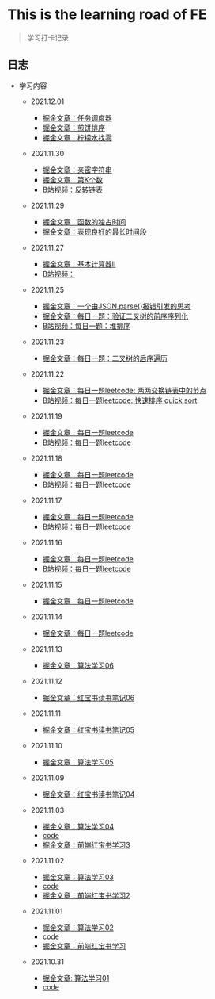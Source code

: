 # This is the learning road of FE

> 学习打卡记录

## 日志

- 学习内容
  - 2021.12.01
    - [掘金文章：任务调度器](https://juejin.cn/post/7036644495756099614)
    - [掘金文章：煎饼排序](https://juejin.cn/post/7036635089467342884)
    - [掘金文章：柠檬水找零](https://juejin.cn/post/7036634237822304292)
  - 2021.11.30
    - [掘金文章：亲密字符串](https://juejin.cn/post/7036291133655711780)
    - [掘金文章：第K个数](https://juejin.cn/post/7036256352129253412)
    - [B站视频：反转链表](https://www.bilibili.com/video/BV1Y34y1R72T)
  - 2021.11.29
    - [掘金文章：函数的独占时间](https://juejin.cn/post/7035997035815764004)
    - [掘金文章：表现良好的最长时间段](https://juejin.cn/post/7035998682352877605)
  - 2021.11.27
    - [掘金文章：基本计算器II](https://juejin.cn/post/7035166468253843487)
    - [B站视频：](https://www.bilibili.com/video/BV1AR4y147nB/)
  - 2021.11.25
    - [掘金文章：一个由JSON.parse()报错引发的思考](https://juejin.cn/post/7034450796020252685)
    - [掘金文章：每日一题：验证二叉树的前序序列化](https://juejin.cn/post/7034692095847858189)
    - [B站视频：每日一题：堆排序](https://www.bilibili.com/video/BV1G3411b7LB/)
  - 2021.11.23
    - [掘金文章：每日一题：二叉树的后序遍历](https://juejin.cn/post/7033787143428243487)
  - 2021.11.22
    - [掘金文章：每日一题leetcode: 两两交换链表中的节点](https://juejin.cn/post/7033305212420882462)
    - [B站视频：每日一题leetcode: 快速排序 quick sort](https://www.bilibili.com/video/BV1wU4y1u7s1/)
  - 2021.11.19
    - [掘金文章：每日一题leetcode](https://juejin.cn/post/7032249464655970312)
    - [B站视频：每日一题leetcode](https://www.bilibili.com/video/BV1qF411h7yg/)
  - 2021.11.18
    - [掘金文章：每日一题leetcode](https://juejin.cn/post/7031916979787137038)
    - [B站视频：每日一题leetcode](https://www.bilibili.com/video/BV1Pb4y1b7QU/)
  - 2021.11.17
    - [掘金文章：每日一题leetcode](https://juejin.cn/post/7031548781573177357)
    - [B站视频：每日一题leetcode](https://www.bilibili.com/video/BV1RU4y1M7LT/)
  - 2021.11.16
    - [掘金文章：每日一题leetcode](https://juejin.cn/post/7031173560118968356)
    - [B站视频：每日一题leetcode](https://www.bilibili.com/video/BV1hS4y197Tv/)
  - 2021.11.15
    - [掘金文章：每日一题leetcode](https://juejin.cn/post/7030782421230911495)
  - 2021.11.14
    - [掘金文章：每日一题leetcode](https://juejin.cn/post/7030449763371728926/)
  - 2021.11.13
    - [掘金文章：算法学习06](https://juejin.cn/post/7030086498502311967/)
  - 2021.11.12
    - [掘金文章：红宝书读书笔记06](https://juejin.cn/post/7029702113747795999)
  - 2021.11.11
    - [掘金文章：红宝书读书笔记05](https://juejin.cn/post/7029316118582050830/)
  - 2021.11.10
    - [掘金文章：算法学习05](https://juejin.cn/post/7028609739088986143/)
  - 2021.11.09
    - [掘金文章：红宝书读书笔记04](https://juejin.cn/post/7028578540316524557)

  - 2021.11.03
  
    - [掘金文章：算法学习04](https://juejin.cn/post/7026389580177735716)
    - [code](code/algorithm/sorting/the_classic_sorting.js)
    - [掘金文章：前端红宝书学习3](https://juejin.cn/post/7026389412791451679d)
  - 2021.11.02
  
    - [掘金文章：算法学习03](https://juejin.cn/post/7026017494674440222)
    - [code](code/algorithm/sorting/the_classic_sorting.js)
    - [掘金文章：前端红宝书学习2](https://juejin.cn/post/7026017397618245662)
  - 2021.11.01
    - [掘金文章：算法学习02](https://juejin.cn/post/7025650169894928420/)
    - [code](code/algorithm/sorting/the_classic_sorting.js)
    - [掘金文章：前端红宝书学习](https://juejin.cn/post/7025575335672414239)
  - 2021.10.31
  
    - [掘金文章: 算法学习01](https://juejin.cn/post/7025167372243714084/)
    - [code](code/algorithm/sorting/the_classic_sorting.js)
  